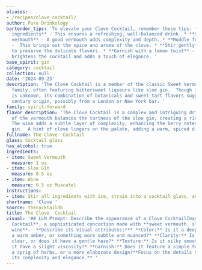 ```yaml
---
aliases:
- /recipes/clove_cocktail/
author: Pure Drinkology
bartender_tips: 'To elevate your Clove Cocktail, remember these tips: * **Chill all
  ingredients** - This ensures a refreshing, well-balanced drink. * **Use quality
  vermouth** - A good vermouth adds complexity and depth. * **Muddle fresh cloves**
  -  This brings out the spice and aroma of the clove. * **Stir gently** - Avoid over-mixing
  to preserve the delicate flavors. * **Garnish with a lemon twist** - The citrus
  brightens the cocktail and adds a touch of elegance. '
base_spirit: gin
category: cocktail
collection: null
date: '2024-09-23'
description: 'The Clove Cocktail is a member of the classic Sweet Vermouth cocktail
  family, often featuring bittersweet liqueurs like sloe gin.  Though its exact origin
  is unknown, its combination of botanicals and sweet-tart flavors suggests a mid-19th
  century origin, possibly from a London or New York bar. '
family: spirit-forward
flavor_description: 'The Clove Cocktail is a complex and intriguing drink.  The sweetness
  of the vermouth balances the tartness of the sloe gin, creating a rich, fruity base.
  The wine adds a subtle layer of complexity, enhancing the berry notes from the sloe
  gin.  A hint of clove lingers on the palate, adding a warm, spiced dimension. '
fullname: The Clove  Cocktail
glass: Cocktail glass
has_alcohol: true
ingredients:
- item: Sweet Vermouth
  measure: 1 oz
- item: Sloe Gin
  measure: 0.5 oz
- item: Wine
  measure: 0.5 oz Muscatel
instructions:
- item: Stir all ingredients with ice, strain into a cocktail glass, and serve.
shortname: 'Clove '
source: thecocktaildb
title: The Clove  Cocktail
visual: '## LLM Prompt: Describe the appearance of a Clove CocktailImagine a **Clove
  Cocktail**, a sophisticated concoction made with **sweet vermouth, sloe gin, and
  wine**.  **Describe its visual attributes:*** **Color:** Is it a deep ruby red,
  a warm amber, or something more subtle and nuanced?* **Clarity:** Is it crystal
  clear, or does it have a gentle haze?* **Texture:** Is it silky smooth, or does
  it have a slight viscosity?* **Garnish:** Does it feature a simple twist of citrus,
  a sprig of herbs, or a more elaborate design?**Focus on the details that convey
  its complexity and elegance.** '
---
```




